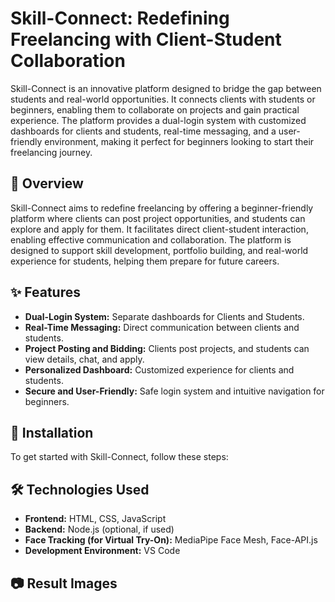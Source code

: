 # Skill-Connect: Redefining Freelancing with Client-Student Collaboration  

Skill-Connect is an innovative platform designed to bridge the gap between students and real-world opportunities. It connects clients with students or beginners, enabling them to collaborate on projects and gain practical experience. The platform provides a dual-login system with customized dashboards for clients and students, real-time messaging, and a user-friendly environment, making it perfect for beginners looking to start their freelancing journey.  

## 🚀 Overview  

Skill-Connect aims to redefine freelancing by offering a beginner-friendly platform where clients can post project opportunities, and students can explore and apply for them. It facilitates direct client-student interaction, enabling effective communication and collaboration. The platform is designed to support skill development, portfolio building, and real-world experience for students, helping them prepare for future careers.  

## ✨ Features  
- **Dual-Login System:** Separate dashboards for Clients and Students.  
- **Real-Time Messaging:** Direct communication between clients and students.  
- **Project Posting and Bidding:** Clients post projects, and students can view details, chat, and apply.  
- **Personalized Dashboard:** Customized experience for clients and students.  
- **Secure and User-Friendly:** Safe login system and intuitive navigation for beginners.


## 🔧 Installation  
To get started with Skill-Connect, follow these steps:  


## 🛠️ Technologies Used  
- **Frontend:** HTML, CSS, JavaScript  
- **Backend:** Node.js (optional, if used)  
- **Face Tracking (for Virtual Try-On):** MediaPipe Face Mesh, Face-API.js  
- **Development Environment:** VS Code  

## 📷 Result Images  

